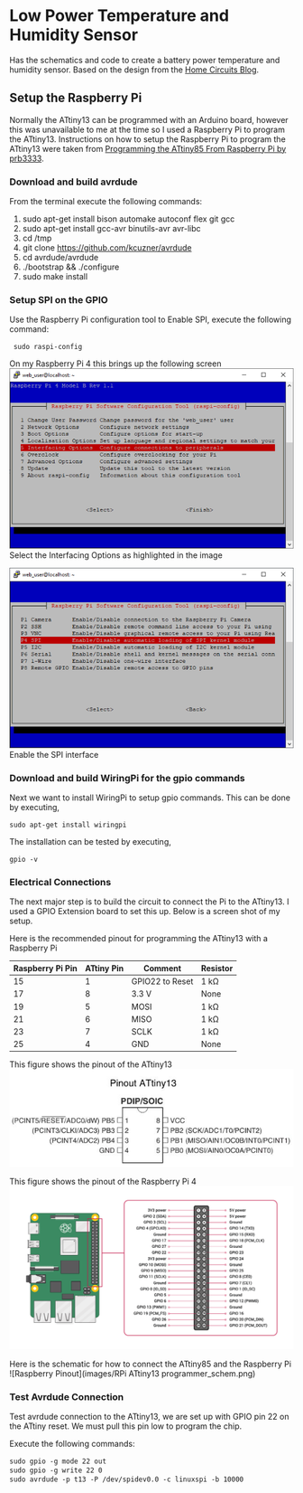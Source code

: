 # Low Power Temperature and Humidity Sensor
Has the schematics and code to create a battery power temperature and humidity sensor.
Based on the design from the [Home Circuits Blog](https://homecircuits.eu/blog/battery-powered-esp8266-iot-logger/).

## Setup the Raspberry Pi
Normally the ATtiny13 can be programmed with an Arduino board, 
however this was unavailable to me at the time so I used a Raspberry Pi to program the ATtiny13.
Instructions on how to setup the Raspberry Pi to program the ATtiny13 were taken from 
[Programming the ATtiny85 From Raspberry Pi by prb3333](https://www.instructables.com/id/Programming-the-ATtiny85-from-Raspberry-Pi/).

### Download and build avrdude
From the terminal execute the following commands:

1. sudo apt-get install bison automake autoconf flex git gcc
1. sudo apt-get install gcc-avr binutils-avr avr-libc
1. cd /tmp
1. git clone https://github.com/kcuzner/avrdude
1. cd avrdude/avrdude
1. ./bootstrap && ./configure 
1. sudo make install

### Setup SPI on the GPIO
Use the Raspberry Pi configuration tool to Enable SPI, execute the following command:
 
     sudo raspi-config

On my Raspberry Pi 4 this brings up the following screen
![Pi-Config](images/raspi-config-interface.png)
Select the Interfacing Options as highlighted in the image

![Pi-SPI](images/raspi-config-spi.png)
Enable the SPI interface

### Download and build WiringPi for the gpio commands
Next we want to install WiringPi to setup gpio commands.
This can be done by executing,

    sudo apt-get install wiringpi

The installation can be tested by executing,

    gpio -v


### Electrical Connections 
The next major step is to build the circuit to connect the Pi to the ATtiny13.
I used a GPIO Extension board to set this up.
Below is a screen shot of my setup.


Here is the recommended pinout for programming the ATtiny13 with a Raspberry Pi

| Raspberry Pi Pin | ATtiny Pin | Comment         | Resistor |
|------------------|------------|-----------------|----------|
| 15               | 1          | GPIO22 to Reset | 1 kΩ     |
| 17               | 8          | 3.3 V           | None     |
| 19               | 5          | MOSI            | 1 kΩ     |
| 21               | 6          | MISO            | 1 kΩ     |
| 23               | 7          | SCLK            | 1 kΩ     |
| 25               | 4          | GND             | None     |

This figure shows the pinout of the ATtiny13
![ATtiny13 Pinout](images/ATtiny13.jpg)

This figure shows the pinout of the Raspberry Pi 4
![Raspberry Pinout](images/GPIO-Pinout-Diagram-2.png)

Here is the schematic for how to connect the ATtiny85 and the Raspberry Pi
![Raspberry Pinout](images/RPi ATtiny13 programmer_schem.png)

### Test Avrdude Connection
Test avrdude connection to the ATtiny13, we are set up with GPIO pin 22 on the ATtiny reset. 
We must pull this pin low to program the chip. 

Execute the following commands:

    sudo gpio -g mode 22 out
    sudo gpio -g write 22 0
    sudo avrdude -p t13 -P /dev/spidev0.0 -c linuxspi -b 10000
    
